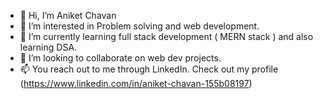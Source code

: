 - 👋 Hi, I’m Aniket Chavan
- 👀 I’m interested in Problem solving 
     and web development.
- 🌱 I’m currently learning full stack 
     development ( MERN stack ) and also learning DSA.
- 💞️ I’m looking to collaborate on web dev projects.
- 📫 You reach out to me through LinkedIn.
     Check out my profile (https://www.linkedin.com/in/aniket-chavan-155b08197)

<!---
chavananiket38/chavananiket38 is a ✨ special ✨ repository because its `README.md` (this file) appears on your GitHub profile.
You can click the Preview link to take a look at your changes.
--->
